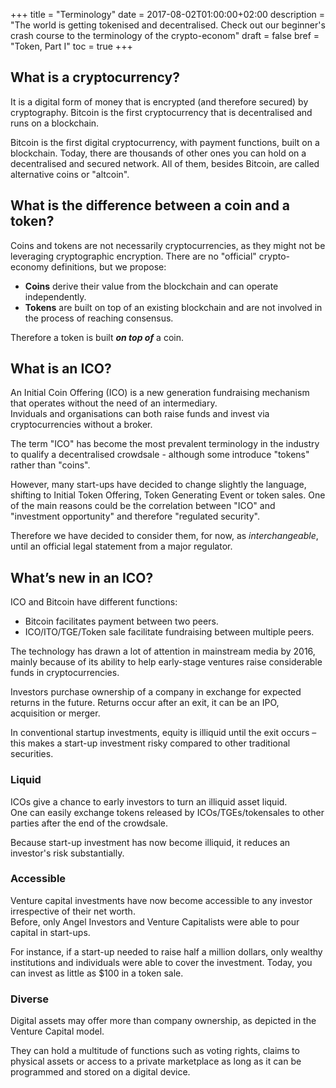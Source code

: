 +++
title = "Terminology"
date = 2017-08-02T01:00:00+02:00
description = "The world is getting tokenised and decentralised. Check out our beginner's crash course to the terminology of the crypto-econom"
draft = false
bref = "Token, Part I"
toc = true
+++

## What is a cryptocurrency?

It is a digital form of money that is encrypted (and therefore secured) by cryptography. Bitcoin is the first cryptocurrency that is decentralised and runs on a blockchain.  

Bitcoin is the first digital cryptocurrency, with payment functions, built on a blockchain.
Today, there are thousands of other ones you can hold on a decentralised and secured network. All of them, besides Bitcoin, are called alternative coins or "altcoin".

## What is the difference between a coin and a token?

Coins and tokens are not necessarily cryptocurrencies, as they might not be leveraging cryptographic encryption.
There are no "official" crypto-economy definitions, but we propose:

* **Coins** derive their value from the blockchain and can operate independently.
* **Tokens** are built on top of an existing blockchain and are not involved in the process of reaching consensus.

Therefore a token is built **_on top of_** a coin.

## What is an ICO?

An Initial Coin Offering (ICO) is a new generation fundraising mechanism that operates without the need of an intermediary.  
Inviduals and organisations can both raise funds and invest via cryptocurrencies without a broker.

The term "ICO" has become the most prevalent terminology in the industry to qualify a decentralised crowdsale - although some introduce "tokens" rather than "coins". 

However, many start-ups have decided to change slightly the language, shifting to Initial Token Offering, Token Generating Event or token sales. One of the main reasons could be the correlation between "ICO" and "investment opportunity" and therefore "regulated security".

Therefore we have decided to consider them, for now, as _interchangeable_, until an official legal statement from a major regulator.

## What’s new in an ICO?

ICO and Bitcoin have different functions: 

* Bitcoin facilitates payment between two peers.
* ICO/ITO/TGE/Token sale facilitate fundraising between multiple peers.

The technology has drawn a lot of attention in mainstream media by 2016, mainly because of its ability to help early-stage ventures raise considerable funds in cryptocurrencies.

Investors purchase ownership of a company in exchange for expected returns in the future. Returns occur after an exit, it can be an IPO, acquisition or merger.

In conventional startup investments, equity is illiquid until the exit occurs – this makes a start-up investment risky compared to other traditional securities.

### Liquid

ICOs give a chance to early investors to turn an illiquid asset liquid.  
One can easily exchange tokens released by ICOs/TGEs/tokensales to other parties after the end of the crowdsale.

Because start-up investment has now become illiquid, it reduces an investor's risk substantially.

### Accessible

Venture capital investments have now become accessible to any investor irrespective of their net worth.  
Before, only Angel Investors and Venture Capitalists were able to pour capital in start-ups.

For instance, if a start-up needed to raise half a million dollars, only wealthy institutions and individuals were able to cover the investment. Today, you can invest as little as $100 in a token sale.

### Diverse

Digital assets may offer more than company ownership, as depicted in the Venture Capital model.

They can hold a multitude of functions such as voting rights, claims to physical assets or access to a private marketplace as long as it can be programmed and stored on a digital device.
